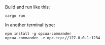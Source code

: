 Build and run like this:

```
cargo run
```

In another terminal type:

```
npm install -g opcua-commander
opcua-commander -e opc.tcp://127.0.0.1:1234
```